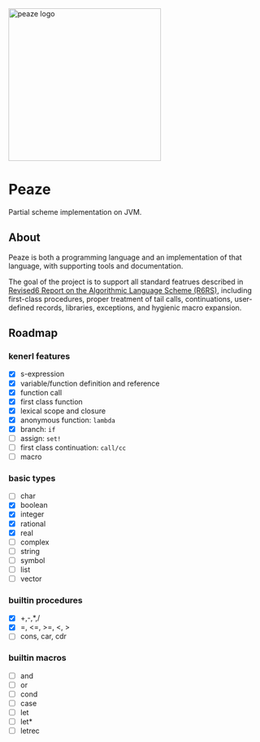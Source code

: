 <img src="https://raw.githubusercontent.com/pzque/peaze/master/doc/peaze-logo-sqaure.png" width="300" alt="peaze logo"/>

# Peaze
Partial scheme implementation on JVM.

## About
Peaze is both a programming language and an implementation of that language, with supporting tools and documentation.

The goal of the project is to support all standard featrues described in [Revised6 Report on the Algorithmic Language Scheme (R6RS)](http://www.r6rs.org/), including first-class procedures, proper treatment of tail calls, continuations, user-defined records, libraries, exceptions, and hygienic macro expansion.

## Roadmap
### kenerl features
- [x] s-expression
- [x] variable/function definition and reference
- [x] function call
- [x] first class function
- [x] lexical scope and closure
- [x] anonymous function: `lambda`
- [x] branch: `if`
- [ ] assign: `set!`
- [ ] first class continuation: `call/cc`
- [ ] macro

### basic types
- [ ] char
- [x] boolean
- [x] integer
- [x] rational
- [x] real
- [ ] complex
- [ ] string
- [ ] symbol
- [ ] list
- [ ] vector

### builtin procedures
- [x] +,-,*,/
- [x] =, <=, >=, <, > 
- [ ] cons, car, cdr

### builtin macros
- [ ] and
- [ ] or
- [ ] cond
- [ ] case
- [ ] let
- [ ] let*
- [ ] letrec
